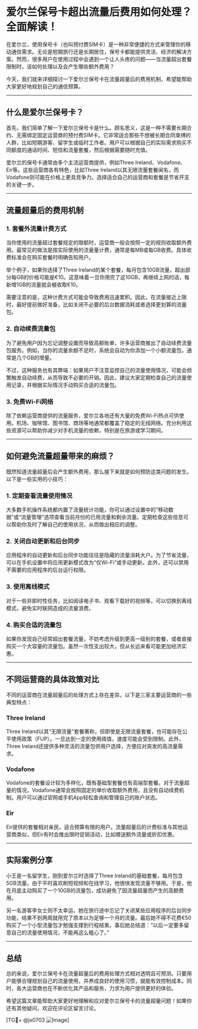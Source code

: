 # 爱尔兰保号卡超出流量后费用如何处理？全面解读！

在爱尔兰，使用保号卡（也叫预付费SIM卡）是一种非常便捷的方式来管理你的移动通信需求。无论是短期旅行还是长期居住，保号卡都能提供灵活、经济的解决方案。然而，很多用户在使用过程中会遇到一个让人头疼的问题——当流量超出套餐限制时，该如何处理以及会产生哪些额外费用？

今天，我们就来详细探讨一下爱尔兰保号卡在流量超量后的费用机制，希望能帮助大家更好地规划自己的通信预算。

---

## 什么是爱尔兰保号卡？

首先，我们简单了解一下爱尔兰保号卡是什么。顾名思义，这是一种不需要长期合约、无需绑定固定运营商的预付费SIM卡。它非常适合那些不想被长期合同束缚的人群，比如短期游客、留学生或临时工作者。用户可以根据自己的实际需求购买不同额度的通话时间、短信和流量套餐，然后根据需要随时充值。

爱尔兰的保号卡通常由多个主流运营商提供，例如Three Ireland、Vodafone、Eir等。这些运营商各有特色，比如Three Ireland以其无限流量套餐闻名，而Vodafone则可能在价格上更具竞争力。选择适合自己的运营商和套餐是节省开支的关键一步。

---

## 流量超量后的费用机制

### 1. 套餐外流量计费方式
当你使用的流量超过套餐规定的限额时，运营商一般会按照一定的规则收取额外费用。最常见的做法是按实际使用的流量量计费，通常是每MB或每GB收费。具体收费标准会在购买套餐时明确告知用户。

举个例子，如果你选择了Three Ireland的某个套餐，每月包含10GB流量，超出部分每GB的价格可能是€10。这意味着一旦你用完了这10GB，再继续上网的话，每新增1GB的流量就会被收取€10。

需要注意的是，这种计费方式可能会导致费用迅速累积。因此，在流量接近上限时，最好提前做好准备，比如关闭不必要的后台数据消耗或者选择更划算的流量包。

### 2. 自动续费流量包
为了避免用户因为忘记调整设置而导致高额账单，许多运营商推出了自动续费流量包服务。例如，当你的流量余额不足时，系统会自动为你添加一个小额流量包，通常是几个GB的增量。

不过，这种服务也有其弊端：如果用户不注意监控自己的流量使用情况，可能会频繁触发自动续费，从而导致不必要的开销。因此，建议大家定期检查自己的流量使用记录，并根据实际情况手动购买合适的流量包。

### 3. 免费Wi-Fi网络
除了依赖运营商提供的流量服务，爱尔兰各地还有大量的免费Wi-Fi热点可供使用。机场、咖啡馆、图书馆、商场等地通常都覆盖了稳定的无线网络。充分利用这些资源可以帮助你减少对手机流量的依赖，特别是在旅游或学习期间。

---

## 如何避免流量超量带来的麻烦？

既然知道流量超量后会产生额外费用，那么接下来就是如何预防这类问题的发生。以下是一些实用的小技巧：

### 1. 定期查看流量使用情况
大多数手机操作系统都内置了流量统计功能，你可以通过设置中的“移动数据”或“流量管理”选项查看当前月份的已用流量和剩余流量。定期检查这些信息可以帮助你及时了解自己的使用状况，从而做出相应的调整。

### 2. 关闭自动更新和后台同步
应用程序的自动更新和后台同步功能往往是隐藏的流量消耗大户。为了节省流量，可以在手机设置中将应用更新模式改为“仅Wi-Fi”或手动更新。此外，还可以禁用不需要的应用程序的后台运行权限。

### 3. 使用离线模式
对于一些非即时性任务，比如阅读电子书、观看下载好的视频等，可以切换到离线模式，避免实时联网造成的流量浪费。

### 4. 购买合适的流量包
如果你发现自己经常超出套餐流量，不妨考虑升级到更高一级别的套餐，或者直接购买一个大容量的流量包。虽然一次性支出较大，但从长远来看可能更加经济实惠。

---

## 不同运营商的具体政策对比

不同的运营商在流量超量后的处理方式上存在差异。以下是三家主要运营商的一些典型特点：

### Three Ireland
Three Ireland以其“无限流量”套餐著称，但即使是无限流量套餐，也可能存在公平使用政策（FUP）。一旦达到一定的使用阈值，速度可能会受到限制。此外，Three Ireland还提供多种灵活的流量包供用户选择，方便应对突发的高流量需求。

### Vodafone
Vodafone的套餐设计较为多样化，既有基础型套餐也有高端型套餐。对于流量超量的情况，Vodafone通常会按照固定的单价收取额外费用，且没有自动续费机制。用户可以通过官网或手机App轻松查询和管理自己的账户状态。

### Eir
Eir提供的套餐相对亲民，适合预算有限的用户。流量超量后的计费标准与其他运营商类似，但Eir有时会推出限时促销活动，比如赠送额外流量或折扣优惠。

---

## 实际案例分享

小王是一名留学生，刚到爱尔兰时选择了Three Ireland的基础套餐，每月包含5GB流量。由于平时喜欢刷短视频和在线学习，他很快发现流量不够用。于是，他在月底主动购买了一个10GB的流量包，成功避免了因流量超量而产生的高额费用。

另一名游客李女士则不太幸运，她在旅行途中忘记了关闭某些应用程序的后台同步功能，结果不到两周就用完了原本以为足够一个月的流量。最后她不得不花费€50购买了一个小型流量包才勉强支撑到行程结束。事后她总结道：“以后一定要多留意自己的流量使用情况，不能再这么粗心了。”

---

## 总结

总的来说，爱尔兰保号卡在流量超量后的费用处理方式相对透明且可预测。只要用户能够合理规划自己的流量使用，并养成良好的使用习惯，就能有效控制成本。同时，各大运营商也在不断优化其产品和服务，力求为用户提供更好的体验。

希望这篇文章能帮助大家更好地理解和应对爱尔兰保号卡的流量超量问题！如果你还有其他疑问，欢迎在评论区留言讨论。

[TG💪+ @jx0703 ![Image](https://github.com/user-attachments/assets/dbca1d08-cadb-493c-b0ec-ad6f7a83f270)]